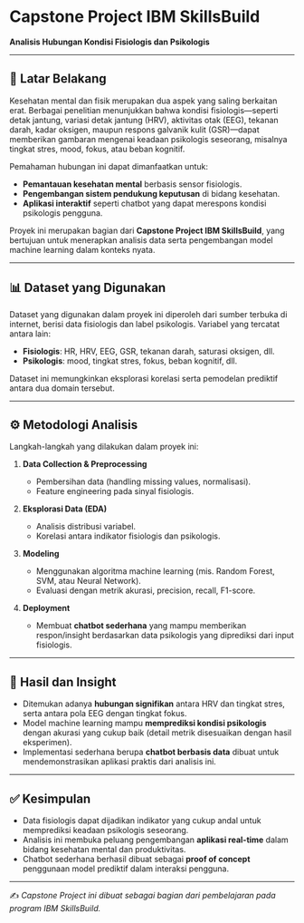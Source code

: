 # Capstone Project IBM SkillsBuild

**Analisis Hubungan Kondisi Fisiologis dan Psikologis**

---

## 📌 Latar Belakang

Kesehatan mental dan fisik merupakan dua aspek yang saling berkaitan erat. Berbagai penelitian menunjukkan bahwa kondisi fisiologis—seperti detak jantung, variasi detak jantung (HRV), aktivitas otak (EEG), tekanan darah, kadar oksigen, maupun respons galvanik kulit (GSR)—dapat memberikan gambaran mengenai keadaan psikologis seseorang, misalnya tingkat stres, mood, fokus, atau beban kognitif.

Pemahaman hubungan ini dapat dimanfaatkan untuk:

* **Pemantauan kesehatan mental** berbasis sensor fisiologis.
* **Pengembangan sistem pendukung keputusan** di bidang kesehatan.
* **Aplikasi interaktif** seperti chatbot yang dapat merespons kondisi psikologis pengguna.

Proyek ini merupakan bagian dari **Capstone Project IBM SkillsBuild**, yang bertujuan untuk menerapkan analisis data serta pengembangan model machine learning dalam konteks nyata.

---

## 📊 Dataset yang Digunakan

Dataset yang digunakan dalam proyek ini diperoleh dari sumber terbuka di internet, berisi data fisiologis dan label psikologis. Variabel yang tercatat antara lain:

* **Fisiologis**: HR, HRV, EEG, GSR, tekanan darah, saturasi oksigen, dll.
* **Psikologis**: mood, tingkat stres, fokus, beban kognitif, dll.

Dataset ini memungkinkan eksplorasi korelasi serta pemodelan prediktif antara dua domain tersebut.

---

## ⚙️ Metodologi Analisis

Langkah-langkah yang dilakukan dalam proyek ini:

1. **Data Collection & Preprocessing**

   * Pembersihan data (handling missing values, normalisasi).
   * Feature engineering pada sinyal fisiologis.

2. **Eksplorasi Data (EDA)**

   * Analisis distribusi variabel.
   * Korelasi antara indikator fisiologis dan psikologis.

3. **Modeling**

   * Menggunakan algoritma machine learning (mis. Random Forest, SVM, atau Neural Network).
   * Evaluasi dengan metrik akurasi, precision, recall, F1-score.

4. **Deployment**

   * Membuat **chatbot sederhana** yang mampu memberikan respon/insight berdasarkan data psikologis yang diprediksi dari input fisiologis.

---

## 🚀 Hasil dan Insight

* Ditemukan adanya **hubungan signifikan** antara HRV dan tingkat stres, serta antara pola EEG dengan tingkat fokus.
* Model machine learning mampu **memprediksi kondisi psikologis** dengan akurasi yang cukup baik (detail metrik disesuaikan dengan hasil eksperimen).
* Implementasi sederhana berupa **chatbot berbasis data** dibuat untuk mendemonstrasikan aplikasi praktis dari analisis ini.

---

## ✅ Kesimpulan

* Data fisiologis dapat dijadikan indikator yang cukup andal untuk memprediksi keadaan psikologis seseorang.
* Analisis ini membuka peluang pengembangan **aplikasi real-time** dalam bidang kesehatan mental dan produktivitas.
* Chatbot sederhana berhasil dibuat sebagai **proof of concept** penggunaan model prediktif dalam interaksi pengguna.

---

✍️ *Capstone Project ini dibuat sebagai bagian dari pembelajaran pada program IBM SkillsBuild.*
